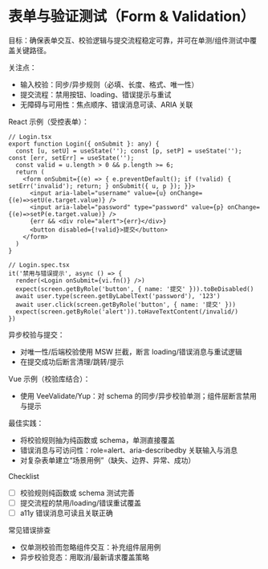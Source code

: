 # 表单与验证测试（Form & Validation）

目标：确保表单交互、校验逻辑与提交流程稳定可靠，并可在单测/组件测试中覆盖关键路径。

关注点：
- 输入校验：同步/异步规则（必填、长度、格式、唯一性）
- 提交流程：禁用按钮、loading、错误提示与重试
- 无障碍与可用性：焦点顺序、错误消息可读、ARIA 关联

React 示例（受控表单）：
```tsx
// Login.tsx
export function Login({ onSubmit }: any) {
  const [u, setU] = useState(''); const [p, setP] = useState(''); const [err, setErr] = useState('');
  const valid = u.length > 0 && p.length >= 6;
  return (
    <form onSubmit={(e) => { e.preventDefault(); if (!valid) { setErr('invalid'); return; } onSubmit({ u, p }); }}>
      <input aria-label="username" value={u} onChange={(e)=>setU(e.target.value)} />
      <input aria-label="password" type="password" value={p} onChange={(e)=>setP(e.target.value)} />
      {err && <div role="alert">{err}</div>}
      <button disabled={!valid}>提交</button>
    </form>
  )
}
```
```tsx
// Login.spec.tsx
it('禁用与错误提示', async () => {
  render(<Login onSubmit={vi.fn()} />)
  expect(screen.getByRole('button', { name: '提交' })).toBeDisabled()
  await user.type(screen.getByLabelText('password'), '123')
  await user.click(screen.getByRole('button', { name: '提交' }))
  expect(screen.getByRole('alert')).toHaveTextContent(/invalid/)
})
```

异步校验与提交：
- 对唯一性/后端校验使用 MSW 拦截，断言 loading/错误消息与重试逻辑
- 在提交成功后断言清理/跳转/提示

Vue 示例（校验库结合）：
- 使用 VeeValidate/Yup：对 schema 的同步/异步校验单测；组件层断言禁用与提示

最佳实践：
- 将校验规则抽为纯函数或 schema，单测直接覆盖
- 错误消息与可访问性：role=alert、aria-describedby 关联输入与消息
- 对复杂表单建立“场景用例”（缺失、边界、异常、成功）

Checklist
- [ ] 校验规则纯函数或 schema 测试完善
- [ ] 提交流程的禁用/loading/错误重试覆盖
- [ ] a11y 错误消息可读且关联正确

常见错误排查
- 仅单测校验而忽略组件交互：补充组件层用例
- 异步校验竞态：用取消/最新请求覆盖策略